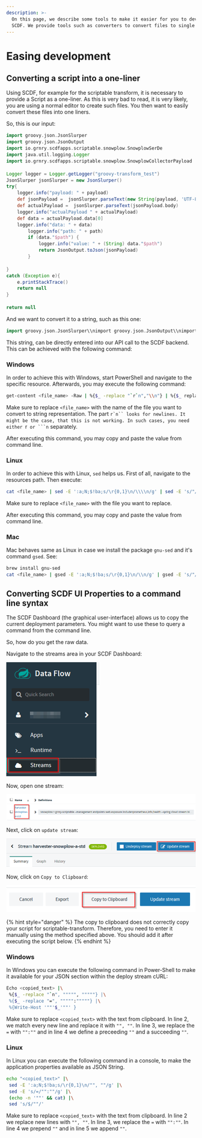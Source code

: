 ```yaml
---
description: >-
  On this page, we describe some tools to make it easier for you to develop with
  SCDF. We provide tools such as converters to convert files to single lines.
---
```


# Easing development

## Converting a script into a one-liner

Using SCDF, for example for the scriptable transform, it is necessary to provide a Script as a one-liner. As this is very bad to read, it is very likely, you are using a normal editor to create such files. You then want to easily convert these files into one liners.

So, this is our input:

```groovy
import groovy.json.JsonSlurper
import groovy.json.JsonOutput
import io.grnry.scdfapps.scriptable.snowplow.SnowplowSerDe
import java.util.logging.Logger
import io.grnry.scdfapps.scriptable.snowplow.SnowplowCollectorPayload

Logger logger = Logger.getLogger("groovy-transform_test")
JsonSlurper jsonSlurper = new JsonSlurper()
try{
    logger.info("payload: " + payload)
    def jsonPayload =  jsonSlurper.parseText(new String(payload, 'UTF-8'))
    def actualPayload =  jsonSlurper.parseText(jsonPayload.body)
    logger.info("actualPayload " + actualPayload)
    def data = actualPayload.data[0]
    logger.info("data: " + data)
        logger.info("path: " + path)
        if (data."$path") {
            logger.info("value: " + (String) data."$path")
            return JsonOutput.toJson(jsonPayload)
        }

}
catch (Exception e){
    e.printStackTrace()
    return null
}

return null
```

And we want to convert it to a string, such as this one:

```groovy
import groovy.json.JsonSlurper\\nimport groovy.json.JsonOutput\\nimport io.grnry.scdfapps.scriptable.snowplow.SnowplowSerDe\\nimport java.util.logging.Logger\\nimport io.grnry.scdfapps.scriptable.snowplow.SnowplowCollectorPayload\\n\\nLogger logger = Logger.getLogger("groovy-transform_test")\\nJsonSlurper jsonSlurper = new JsonSlurper()\\ntry{\\n    logger.info("payload: " + payload)\\n    def jsonPayload =  jsonSlurper.parseText(new String(payload, 'UTF-8'))\\n    def actualPayload =  jsonSlurper.parseText(jsonPayload.body)\\n    logger.info("actualPayload " + actualPayload)\\n    def data = actualPayload.data[0]\\n    logger.info("data: " + data)\\n        logger.info("path: " + path)\\n        if (data."$path") {\\n            logger.info("value: " + (String) data."$path")\\n            return JsonOutput.toJson(jsonPayload)\\n        }\\n\\n}\\ncatch (Exception e){\\n    e.printStackTrace()\\n    return null\\n}\\n\\nreturn null\\n
```

This string, can be directly entered into our API call to the SCDF backend. This can be achieved with the following command:

### Windows

In order to achieve this with Windows, start PowerShell and navigate to the specific resource. Afterwards, you may execute the following command:

```bash
get-content <file_name> -Raw | %{$_ -replace "`r`n","\\n"} | %{$_ replace "`"","\\`""}
```

Make sure to replace `<file_name>` with the name of the file you want to convert to string representation. The part ```r`n`` looks for newlines. It might be the case, that this is not working. In such cases, you need either ```r`` or ```n`` separately.

After executing this command, you may copy and paste the value from command line.

### Linux

In order to achieve this with Linux, `sed` helps us. First of all, navigate to the resources path. Then execute:

```bash
cat <file_name> | sed -E ':a;N;$!ba;s/\r{0,1}\n/\\\\n/g' | sed -E 's/"/\\\\"/g'
```

Make sure to replace `<file_name>` with the file you want to replace.

After executing this command, you may copy and paste the value from command line.

### Mac

Mac behaves same as Linux in case we install the package `gnu-sed` and it's command `gsed`. See:

```bash
brew install gnu-sed
cat <file_name> | gsed -E ':a;N;$!ba;s/\r{0,1}\n/\\n/g' | gsed -E 's/"/\\\\"/g'
```

## Converting SCDF UI Properties to a command line syntax

The SCDF Dashboard \(the graphical user-interface\) allows us to copy the current deployment parameters. You might want to use these to query a command from the command line.

So, how do you get the raw data.

Navigate to the streams area in your SCDF Dashboard:

![](../../.gitbook/assets/grafik%20%2813%29.png)

Now, open one stream:

![](../../.gitbook/assets/grafik%20%2810%29.png)

Next, click on `update stream`:

![](../../.gitbook/assets/grafik%20%2814%29.png)

Now, click on `Copy to Clipboard`:

![](../../.gitbook/assets/grafik%20%289%29.png)

{% hint style="danger" %}
The copy to clipboard does not correctly copy your script for scriptable-transform. Therefore, you need to enter it manually using the method specified above. You should add it after executing the script below.
{% endhint %}

### Windows

In Windows you can execute the following command in Power-Shell to make it available for your JSON section within the deploy stream cURL:

```bash
Echo <copied_text> |\
 %{$_ -replace "`n", """"", """""} |\
 %{$_ -replace "=", """"":"""""} |\
 %{Write-Host '""'$_'""' }
```

Make sure to replace `<copied_text>` with the text from clipboard. In line 2, we match every new line and replace it with `"", ""`. In line 3, we replace the `=` with `"":""` and in line 4 we define a preceeding `""` and a succeeding `""`.

### Linux

In Linux you can execute the following command in a console, to make the application properties available as JSON String.

```bash
echo "<copied_text>" |\
 sed -E ':a;N;$!ba;s/\r{0,1}\n/"", ""/g' |\
 sed -E 's/=/"":""/g' |\
 (echo -n '""' && cat) |\
 sed 's/$/""/'
```

Make sure to replace `<copied_text>` with the text from clipboard. In line 2 we replace new lines with `"", ""`. In line 3, we replace the `=` with `"":""`. In line 4 we prepend `""` and in line 5 we append `""`.

